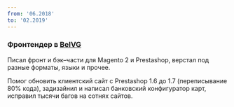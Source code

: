 ```yaml
---
from: '06.2018'
to: '02.2019'
---
```


### Фронтендер в [BelVG](https://belvg.com/)

Писал фронт и бэк–части для Magento 2 и Prestashop, верстал под разные форматы, языки и прочее.

Помог обновить клиентский сайт с Prestashop 1.6 до 1.7 (переписывание 80% кода), задизайнил и написал банковский конфигуратор карт, исправил тысячи багов на сотнях сайтов.
